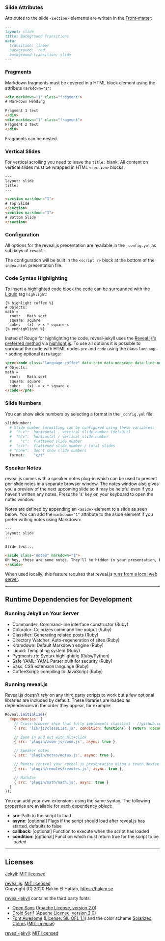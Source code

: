 ### Slide Attributes

Attributes to the slide `<section>` elements are written in the [Front-matter](https://jekyllrb.com/docs/frontmatter/):

```markdown
---
layout: slide
title: Background Transitions
data:
  transition: linear
  background: 'red'
  background-transition: slide
---
```

### Fragments

Markdown fragments must be covered in a HTML block element using the attribute `markdown="1"`:

```html
<div markdown="1" class="fragment">
# Markdown Heading
 
Fragment 1 text
</div>
<div markdown="1" class="fragment">
Fragment 2 text
</div>
```

Fragments can be nested.

### Vertical Slides

For vertical scrolling you need to leave the `title:` blank. All content on vertical slides must be wrapped in HTML `<section>` blocks:

```html
---
layout: slide
title:
---

<section markdown="1">
# Top Slide
</section>
<section markdown="1">
# Bottom Slide
</section>
```

### Configuration

All options for the reveal.js presentation are available in the `_config.yml` as sub keys of `reveal:`.

The configuration will be built in the `<script />` block at the bottom of the `index.html` presentation file.

### Code Syntax Highlighting

To insert a highlighted code block the code can be surrounded with the [Liquid](https://shopify.github.io/liquid/) tag `highlight`:

```liquid
{% highlight coffee %}
# Objects:
math =
  root:   Math.sqrt
  square: square
  cube:   (x) -> x * square x
{% endhighlight %}
```

Insted of Rouge for highlighting the code, reveal-jekyll uses the [Reveal.js's preferred method](https://revealjs.com/code/) via [highlight.js](https://highlightjs.org/). To use all options it is possible to surround the code with HTML nodes `pre` and `code` using the class `language-*` adding optional `data` tags:

```html
<pre><code class="language-coffee" data-trim data-noescape data-line-numbers="1|3-5">
# Objects:
math =
  root:   Math.sqrt
  square: square
  cube:   (x) -> x * square x
</code></pre>
```

### Slide Numbers

You can show slide numbers by selecting a format in the `_config.yml` file:

```coffee
slideNumber:
  # Slide number formatting can be configured using these variables:
  #  "h.v":  horizontal . vertical slide number (default)
  #  "h/v":  horizontal / vertical slide number
  #    "c":  flattened slide number
  #  "c/t":  flattened slide number / total slides
  # "none":  don't show slide numbers
  format:    "c/t"
```

### Speaker Notes

reveal.js comes with a speaker notes plug-in which can be used to present per-slide notes in a separate browser window. The notes window also gives you a preview of the next upcoming slide so it may be helpful even if you haven't written any notes. Press the 's' key on your keyboard to open the notes window.

Notes are defined by appending an `<aside>` element to a slide as seen below. You can add the `markdown="1"` attribute to the aside element if you prefer writing notes using Markdown:

```html
---
layout: slide
---

Slide text...

<aside class="notes" markdown="1">
Oh hey, these are some notes. They'll be hidden in your presentation, but you can see them if you open the speaker notes window (hit 's' on your keyboard).
</aside>
```

When used locally, this feature requires that reveal.js [runs from a local web server](https://github.com/hakimel/reveal.js#full-setup).

---

## Runtime Dependencies for Development

### Running Jekyll on Your Server

- Commander: Command-line interface constructor (Ruby)
- Colorator: Colorizes command line output (Ruby)
- Classifier: Generating related posts (Ruby)
- Directory Watcher: Auto-regeneration of sites (Ruby)
- Kramdown: Default Markdown engine (Ruby)
- Liquid: Templating system (Ruby)
- Pygments.rb: Syntax highlighting (Ruby/Python)
- Safe YAML: YAML Parser built for security (Ruby)
- Sass: CSS extension language (Ruby)
- CoffeeScript: compiling to JavaScript (Ruby)

### Running reveal.js

Reveal.js doesn't _rely_ on any third party scripts to work but a few optional libraries are included by default. These libraries are loaded as dependencies in the order they appear, for example:

```javascript
Reveal.initialize({
  dependencies: [
    // Cross-browser shim that fully implements classList - //github.com/eligrey/classList.js/
    { src: 'lib/js/classList.js', condition: function() { return !document.body.classList; } },

    // Zoom in and out with Alt+click
    { src: 'plugin/zoom-js/zoom.js', async: true },

    // Speaker notes
    { src: 'plugin/notes/notes.js', async: true },

    // Remote control your reveal.js presentation using a touch device
    { src: 'plugin/remotes/remotes.js', async: true },

    // MathJax
    { src: 'plugin/math/math.js', async: true }
  ]
});
```

You can add your own extensions using the same syntax. The following properties are available for each dependency object:
- **src**: Path to the script to load
- **async**: [optional] Flags if the script should load after reveal.js has started, defaults to false
- **callback**: [optional] Function to execute when the script has loaded
- **condition**: [optional] Function which must return true for the script to be loaded

---

## Licenses

[Jekyll](https://github.com/jekyll/jekyll): [MIT licensed](https://github.com/jekyll/jekyll/blob/master/LICENSE)

[reveal.js](https://github.com/hakimel/reveal.js): [MIT licensed](https://github.com/hakimel/reveal.js/blob/master/LICENSE)  
Copyright (C) 2020 Hakim El Hattab, <https://hakim.se>

[reveal-jekyll](https://github.com/tasmo/reveal-jekyll) contains the third party fonts:

- [Open Sans](https://www.google.com/fonts/specimen/Open+Sans) ([Apache License, version 2.0](https://www.apache.org/licenses/LICENSE-2.0.html))
- [Droid Serif](https://www.google.com/fonts/specimen/Droid+Serif) ([Apache License, version 2.0](https://www.apache.org/licenses/LICENSE-2.0.html))
- [Font Awesome](https://github.com/FortAwesome/Font-Awesome) ([License: SIL OFL 1.1](https://fontawesome.io/license/))
and the color scheme [Solarized Colors](https://github.com/altercation/solarized) ([MIT License](https://github.com/altercation/solarized/blob/master/LICENSE))

[reveal-jekyll](https://gitlab.com/tasmo/reveal-jekyll/): [MIT licensed](https://gitlab.com/tasmo/reveal-jekyll/-/blob/main/LICENSE)  
